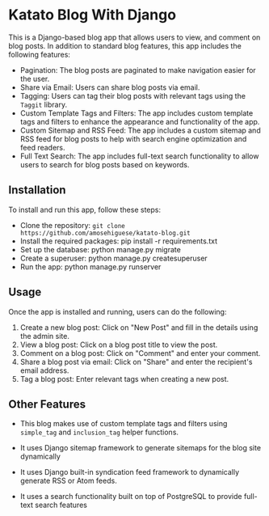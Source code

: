 # Katato Blog With Django

This is a Django-based blog app that allows users to view, and comment on blog posts. In addition to standard blog features, this app includes the following features:

- Pagination: The blog posts are paginated to make navigation easier for the user.
- Share via Email: Users can share blog posts via email.
- Tagging: Users can tag their blog posts with relevant tags using the `Taggit` library.
- Custom Template Tags and Filters: The app includes custom template tags and filters to enhance the appearance and functionality of the app.
- Custom Sitemap and RSS Feed: The app includes a custom sitemap and RSS feed for blog posts to help with search engine optimization and feed readers.
- Full Text Search: The app includes full-text search functionality to allow users to search for blog posts based on keywords.

## Installation

To install and run this app, follow these steps:

- Clone the repository: `git clone https://github.com/amosehiguese/katato-blog.git`
- Install the required packages: pip install -r requirements.txt
- Set up the database: python manage.py migrate
- Create a superuser: python manage.py createsuperuser
- Run the app: python manage.py runserver

## Usage

Once the app is installed and running, users can do the following:

1. Create a new blog post: Click on "New Post" and fill in the details using the admin site.
2. View a blog post: Click on a blog post title to view the post.
3. Comment on a blog post: Click on "Comment" and enter your comment.
4. Share a blog post via email: Click on "Share" and enter the recipient's email address.
5. Tag a blog post: Enter relevant tags when creating a new post.

## Other Features

- This blog makes use of custom template tags and filters using `simple_tag` and `inclusion_tag` helper functions.

- It uses Django sitemap framework to generate sitemaps for the blog site dynamically

- It uses Django built-in syndication feed framework to dynamically generate RSS or Atom feeds.

- It uses a search functionality built on top of PostgreSQL to provide full-text search features
